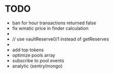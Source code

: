 # TODO
- ban for hour transactions returned false
- fix wmatic price in finder calculation
- 
- // use vaultReserve0/1 instead of getReserves 
- 
- add top tokens
- optimize pools array
- subscribe to pool events
- analytic (sentry/mongo)

